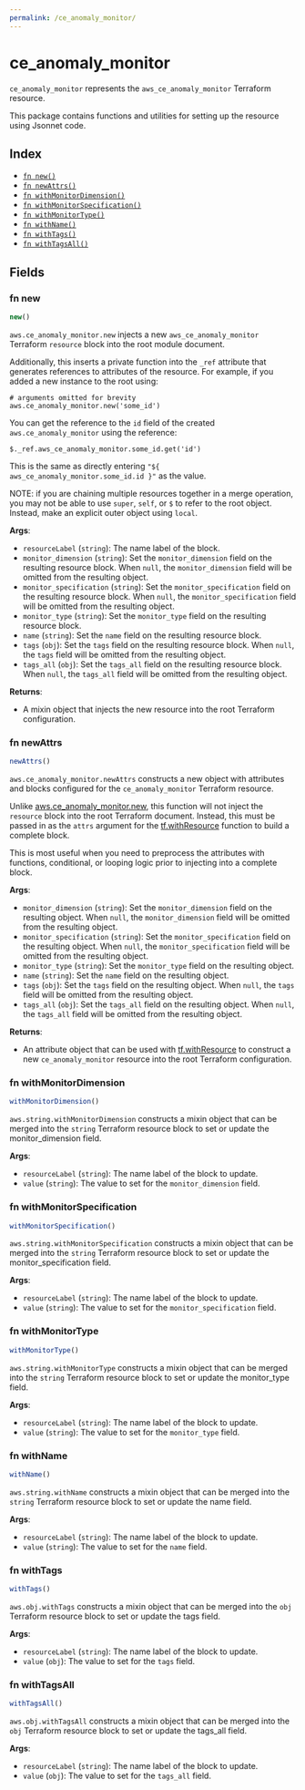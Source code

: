 ```yaml
---
permalink: /ce_anomaly_monitor/
---
```


# ce_anomaly_monitor

`ce_anomaly_monitor` represents the `aws_ce_anomaly_monitor` Terraform resource.



This package contains functions and utilities for setting up the resource using Jsonnet code.


## Index

* [`fn new()`](#fn-new)
* [`fn newAttrs()`](#fn-newattrs)
* [`fn withMonitorDimension()`](#fn-withmonitordimension)
* [`fn withMonitorSpecification()`](#fn-withmonitorspecification)
* [`fn withMonitorType()`](#fn-withmonitortype)
* [`fn withName()`](#fn-withname)
* [`fn withTags()`](#fn-withtags)
* [`fn withTagsAll()`](#fn-withtagsall)

## Fields

### fn new

```ts
new()
```


`aws.ce_anomaly_monitor.new` injects a new `aws_ce_anomaly_monitor` Terraform `resource`
block into the root module document.

Additionally, this inserts a private function into the `_ref` attribute that generates references to attributes of the
resource. For example, if you added a new instance to the root using:

    # arguments omitted for brevity
    aws.ce_anomaly_monitor.new('some_id')

You can get the reference to the `id` field of the created `aws.ce_anomaly_monitor` using the reference:

    $._ref.aws_ce_anomaly_monitor.some_id.get('id')

This is the same as directly entering `"${ aws_ce_anomaly_monitor.some_id.id }"` as the value.

NOTE: if you are chaining multiple resources together in a merge operation, you may not be able to use `super`, `self`,
or `$` to refer to the root object. Instead, make an explicit outer object using `local`.

**Args**:
  - `resourceLabel` (`string`): The name label of the block.
  - `monitor_dimension` (`string`): Set the `monitor_dimension` field on the resulting resource block. When `null`, the `monitor_dimension` field will be omitted from the resulting object.
  - `monitor_specification` (`string`): Set the `monitor_specification` field on the resulting resource block. When `null`, the `monitor_specification` field will be omitted from the resulting object.
  - `monitor_type` (`string`): Set the `monitor_type` field on the resulting resource block.
  - `name` (`string`): Set the `name` field on the resulting resource block.
  - `tags` (`obj`): Set the `tags` field on the resulting resource block. When `null`, the `tags` field will be omitted from the resulting object.
  - `tags_all` (`obj`): Set the `tags_all` field on the resulting resource block. When `null`, the `tags_all` field will be omitted from the resulting object.

**Returns**:
- A mixin object that injects the new resource into the root Terraform configuration.


### fn newAttrs

```ts
newAttrs()
```


`aws.ce_anomaly_monitor.newAttrs` constructs a new object with attributes and blocks configured for the `ce_anomaly_monitor`
Terraform resource.

Unlike [aws.ce_anomaly_monitor.new](#fn-new), this function will not inject the `resource`
block into the root Terraform document. Instead, this must be passed in as the `attrs` argument for the
[tf.withResource](https://github.com/tf-libsonnet/core/tree/main/docs#fn-withresource) function to build a complete block.

This is most useful when you need to preprocess the attributes with functions, conditional, or looping logic prior to
injecting into a complete block.

**Args**:
  - `monitor_dimension` (`string`): Set the `monitor_dimension` field on the resulting object. When `null`, the `monitor_dimension` field will be omitted from the resulting object.
  - `monitor_specification` (`string`): Set the `monitor_specification` field on the resulting object. When `null`, the `monitor_specification` field will be omitted from the resulting object.
  - `monitor_type` (`string`): Set the `monitor_type` field on the resulting object.
  - `name` (`string`): Set the `name` field on the resulting object.
  - `tags` (`obj`): Set the `tags` field on the resulting object. When `null`, the `tags` field will be omitted from the resulting object.
  - `tags_all` (`obj`): Set the `tags_all` field on the resulting object. When `null`, the `tags_all` field will be omitted from the resulting object.

**Returns**:
  - An attribute object that can be used with [tf.withResource](https://github.com/tf-libsonnet/core/tree/main/docs#fn-withresource) to construct a new `ce_anomaly_monitor` resource into the root Terraform configuration.


### fn withMonitorDimension

```ts
withMonitorDimension()
```

`aws.string.withMonitorDimension` constructs a mixin object that can be merged into the `string`
Terraform resource block to set or update the monitor_dimension field.



**Args**:
  - `resourceLabel` (`string`): The name label of the block to update.
  - `value` (`string`): The value to set for the `monitor_dimension` field.


### fn withMonitorSpecification

```ts
withMonitorSpecification()
```

`aws.string.withMonitorSpecification` constructs a mixin object that can be merged into the `string`
Terraform resource block to set or update the monitor_specification field.



**Args**:
  - `resourceLabel` (`string`): The name label of the block to update.
  - `value` (`string`): The value to set for the `monitor_specification` field.


### fn withMonitorType

```ts
withMonitorType()
```

`aws.string.withMonitorType` constructs a mixin object that can be merged into the `string`
Terraform resource block to set or update the monitor_type field.



**Args**:
  - `resourceLabel` (`string`): The name label of the block to update.
  - `value` (`string`): The value to set for the `monitor_type` field.


### fn withName

```ts
withName()
```

`aws.string.withName` constructs a mixin object that can be merged into the `string`
Terraform resource block to set or update the name field.



**Args**:
  - `resourceLabel` (`string`): The name label of the block to update.
  - `value` (`string`): The value to set for the `name` field.


### fn withTags

```ts
withTags()
```

`aws.obj.withTags` constructs a mixin object that can be merged into the `obj`
Terraform resource block to set or update the tags field.



**Args**:
  - `resourceLabel` (`string`): The name label of the block to update.
  - `value` (`obj`): The value to set for the `tags` field.


### fn withTagsAll

```ts
withTagsAll()
```

`aws.obj.withTagsAll` constructs a mixin object that can be merged into the `obj`
Terraform resource block to set or update the tags_all field.



**Args**:
  - `resourceLabel` (`string`): The name label of the block to update.
  - `value` (`obj`): The value to set for the `tags_all` field.
